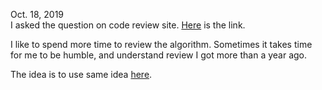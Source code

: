 Oct. 18, 2019<br>
I asked the question on code review site. [Here](https://codereview.stackexchange.com/questions/185935/leetcode-54-spiral-matrix?rq=1) is the link. <br>

I like to spend more time to review the algorithm. Sometimes it takes time for me to be humble, and understand review I got more than a year ago. 

The idea is to use same idea [here](https://leetcode.com/problems/spiral-matrix/discuss/20573/a-concise-c-implementation-based-on-directions).<br>



